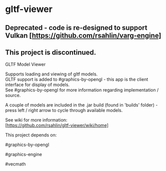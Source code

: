 # gltf-viewer

## Deprecated - code is re-designed to support Vulkan [https://github.com/rsahlin/varg-engine]  
  
## This project is discontinued.  

  
GLTF Model Viewer

Supports loading and viewing of gltf models.    
GLTF support is added to #graphics-by-opengl - this app is the client interface for display of models.  
See #graphics-by-opengl for more information regarding implementation / source.  

A couple of models are included in the .jar build (found in 'builds' folder) - press left / right arrow to cycle through available models.  

See wiki for more information:  
[https://github.com/rsahlin/gltf-viewer/wiki/home]

This project depends on:  

#graphics-by-opengl  

#graphics-engine  

#vecmath  





